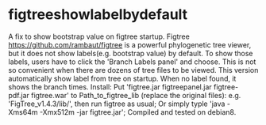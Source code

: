 # figtreeshowlabelbydefault
A fix to show bootstrap value on figtree startup. 
Figtree https://github.com/rambaut/figtree is a powerful phylogenetic tree viewer, but it does not show labels(e.g. bootstrap value) by default. To show those labels, users have to click the 'Branch Labels panel' and choose. This is not so convenient when there are dozens of tree files to be viewed.
This version automatically show label from tree on startup. When no label found, it shows the branch times.
Install:
Put 'figtree.jar figtreepanel.jar figtree-pdf.jar figtree.war' to Path_to_figtree_lib (replace the original files): e.g. 'FigTree_v1.4.3/lib/', then run figtree as usual;
Or simply typle 'java -Xms64m -Xmx512m -jar figtree.jar';
Compiled and tested on debian8.

